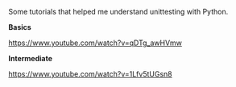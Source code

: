 Some tutorials that helped me understand unittesting with Python.

**Basics**

https://www.youtube.com/watch?v=qDTg_awHVmw

**Intermediate**

https://www.youtube.com/watch?v=1Lfv5tUGsn8
